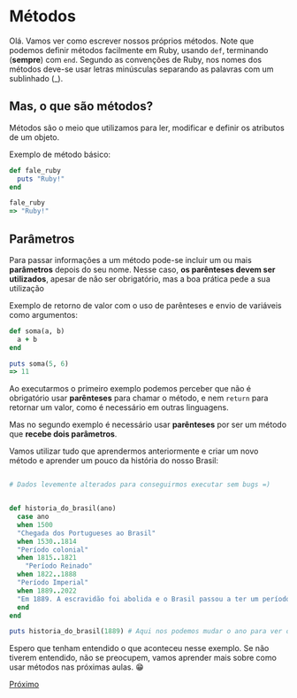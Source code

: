 # Métodos

Olá. Vamos ver como escrever nossos próprios métodos. Note que podemos definir métodos facilmente em Ruby, usando `def`, terminando (**sempre**) com `end`. Segundo as convenções de Ruby, nos nomes dos métodos deve-se usar letras minúsculas separando as palavras com um sublinhado (_).

## Mas, o que são métodos?

Métodos são o meio que utilizamos para ler, modificar e definir os atributos de um objeto.

Exemplo de método básico:

```ruby
def fale_ruby
  puts "Ruby!"
end

fale_ruby
=> "Ruby!"
```

## Parâmetros

Para passar informações a um método pode-se incluir um ou mais **parâmetros** depois do seu nome. Nesse caso, **os parênteses devem ser utilizados**, apesar de não ser obrigatório, mas a boa prática pede a sua utilização

Exemplo de retorno de valor com o uso de parênteses e envio de variáveis como argumentos:

```ruby
def soma(a, b)
  a + b
end

puts soma(5, 6)
=> 11
```

Ao executarmos o primeiro exemplo podemos perceber que não é obrigatório usar **parênteses** para chamar o método, e nem `return` para retornar um valor, como é necessário em outras linguagens.

Mas no segundo exemplo é necessário usar **parênteses** por ser um método que **recebe dois parâmetros**.

Vamos utilizar tudo que aprendermos anteriormente e criar um novo método e aprender um pouco da história do nosso Brasil:

```ruby

# Dados levemente alterados para conseguirmos executar sem bugs =)


def historia_do_brasil(ano)
  case ano
  when 1500
  "Chegada dos Portugueses ao Brasil"
  when 1530..1814
  "Período colonial"
  when 1815..1821
    "Período Reinado"
  when 1822..1888 
  "Período Imperial"
  when 1889..2022
  "Em 1889. A escravidão foi abolida e o Brasil passou a ter um período republicano ditatorial" 
  end
end

puts historia_do_brasil(1889) # Aqui nos podemos mudar o ano para ver os resultados diferentes
```

Espero que tenham entendido o que aconteceu nesse exemplo. Se não tiverem entendido, não se preocupem, vamos aprender mais sobre como usar métodos nas próximas aulas. 😁

[Próximo](../4-Modulo%20Intermediario/1-classes-e-objetos.md)